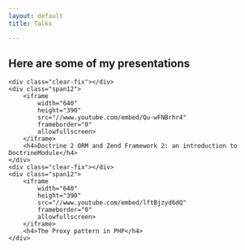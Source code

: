 ```yaml
---
layout: default
title: Talks

---
```

<article>
    <h2>Here are some of my presentations</h2>

    <div class="clear-fix"></div>
    <div class="span12">
        <iframe 
            width="640" 
            height="390" 
            src="//www.youtube.com/embed/Qu-wFNBrhr4" 
            frameborder="0" 
            allowfullscreen>
        </iframe>
        <h4>Doctrine 2 ORM and Zend Framework 2: an introduction to DoctrineModule</h4>
    </div>
    <div class="clear-fix"></div>
    <div class="span12">
        <iframe 
            width="640" 
            height="390" 
            src="//www.youtube.com/embed/lftBjzyd6dQ"
            frameborder="0"
            allowfullscreen>
        </iframe>
        <h4>The Proxy pattern in PHP</h4>
    </div>
</article>